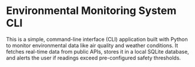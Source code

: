 # Environmental Monitoring System CLI

This is a simple, command-line interface (CLI) application built with Python to monitor environmental data like air quality and weather conditions. It fetches real-time data from public APIs, stores it in a local SQLite database, and alerts the user if readings exceed pre-configured safety thresholds.
